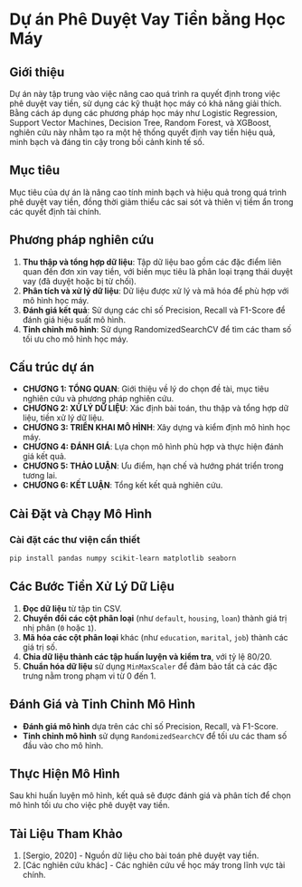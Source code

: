 # Dự án Phê Duyệt Vay Tiền bằng Học Máy

## Giới thiệu
Dự án này tập trung vào việc nâng cao quá trình ra quyết định trong việc phê duyệt vay tiền, sử dụng các kỹ thuật học máy có khả năng giải thích. Bằng cách áp dụng các phương pháp học máy như Logistic Regression, Support Vector Machines, Decision Tree, Random Forest, và XGBoost, nghiên cứu này nhằm tạo ra một hệ thống quyết định vay tiền hiệu quả, minh bạch và đáng tin cậy trong bối cảnh kinh tế số.

## Mục tiêu
Mục tiêu của dự án là nâng cao tính minh bạch và hiệu quả trong quá trình phê duyệt vay tiền, đồng thời giảm thiểu các sai sót và thiên vị tiềm ẩn trong các quyết định tài chính.

## Phương pháp nghiên cứu
1. **Thu thập và tổng hợp dữ liệu**: Tập dữ liệu bao gồm các đặc điểm liên quan đến đơn xin vay tiền, với biến mục tiêu là phân loại trạng thái duyệt vay (đã duyệt hoặc bị từ chối).
2. **Phân tích và xử lý dữ liệu**: Dữ liệu được xử lý và mã hóa để phù hợp với mô hình học máy.
3. **Đánh giá kết quả**: Sử dụng các chỉ số Precision, Recall và F1-Score để đánh giá hiệu suất mô hình.
4. **Tinh chỉnh mô hình**: Sử dụng RandomizedSearchCV để tìm các tham số tối ưu cho mô hình học máy.

## Cấu trúc dự án
- **CHƯƠNG 1: TỔNG QUAN**: Giới thiệu về lý do chọn đề tài, mục tiêu nghiên cứu và phương pháp nghiên cứu.
- **CHƯƠNG 2: XỬ LÝ DỮ LIỆU**: Xác định bài toán, thu thập và tổng hợp dữ liệu, tiền xử lý dữ liệu.
- **CHƯƠNG 3: TRIỂN KHAI MÔ HÌNH**: Xây dựng và kiểm định mô hình học máy.
- **CHƯƠNG 4: ĐÁNH GIÁ**: Lựa chọn mô hình phù hợp và thực hiện đánh giá kết quả.
- **CHƯƠNG 5: THẢO LUẬN**: Ưu điểm, hạn chế và hướng phát triển trong tương lai.
- **CHƯƠNG 6: KẾT LUẬN**: Tổng kết kết quả nghiên cứu.

## Cài Đặt và Chạy Mô Hình

### Cài đặt các thư viện cần thiết
```bash
pip install pandas numpy scikit-learn matplotlib seaborn
```

## Các Bước Tiền Xử Lý Dữ Liệu
1. **Đọc dữ liệu** từ tập tin CSV.
2. **Chuyển đổi các cột phân loại** (như `default`, `housing`, `loan`) thành giá trị nhị phân (`0` hoặc `1`).
3. **Mã hóa các cột phân loại** khác (như `education`, `marital`, `job`) thành các giá trị số.
4. **Chia dữ liệu thành các tập huấn luyện và kiểm tra**, với tỷ lệ 80/20.
5. **Chuẩn hóa dữ liệu** sử dụng `MinMaxScaler` để đảm bảo tất cả các đặc trưng nằm trong phạm vi từ 0 đến 1.

## Đánh Giá và Tinh Chỉnh Mô Hình
- **Đánh giá mô hình** dựa trên các chỉ số Precision, Recall, và F1-Score.
- **Tinh chỉnh mô hình** sử dụng `RandomizedSearchCV` để tối ưu các tham số đầu vào cho mô hình.

## Thực Hiện Mô Hình
Sau khi huấn luyện mô hình, kết quả sẽ được đánh giá và phân tích để chọn mô hình tối ưu cho việc phê duyệt vay tiền.

## Tài Liệu Tham Khảo
1. [Sergio, 2020] - Nguồn dữ liệu cho bài toán phê duyệt vay tiền.
2. [Các nghiên cứu khác] - Các nghiên cứu về học máy trong lĩnh vực tài chính.
